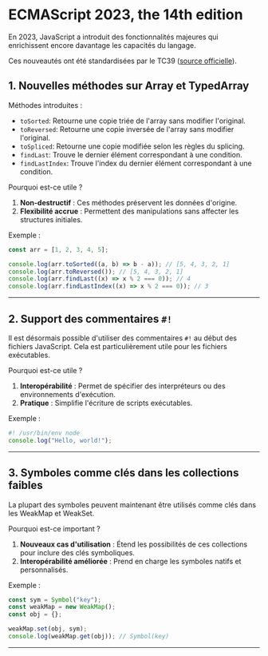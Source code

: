 # ECMAScript 2023, the 14th edition

En 2023, JavaScript a introduit des fonctionnalités majeures qui enrichissent encore davantage les capacités du langage.

Ces nouveautés ont été standardisées par le TC39 ([source officielle](https://tc39.es/ecma262/)).

## 1. Nouvelles méthodes sur Array et TypedArray

Méthodes introduites :

- `toSorted`: Retourne une copie triée de l'array sans modifier l'original.
- `toReversed`: Retourne une copie inversée de l'array sans modifier l'original.
- `toSpliced`: Retourne une copie modifiée selon les règles du splicing.
- `findLast`: Trouve le dernier élément correspondant à une condition.
- `findLastIndex`: Trouve l'index du dernier élément correspondant à une condition.

Pourquoi est-ce utile ?

1. **Non-destructif** : Ces méthodes préservent les données d'origine.
2. **Flexibilité accrue** : Permettent des manipulations sans affecter les structures initiales.

Exemple :

```javascript
const arr = [1, 2, 3, 4, 5];

console.log(arr.toSorted((a, b) => b - a)); // [5, 4, 3, 2, 1]
console.log(arr.toReversed()); // [5, 4, 3, 2, 1]
console.log(arr.findLast((x) => x % 2 === 0)); // 4
console.log(arr.findLastIndex((x) => x % 2 === 0)); // 3
```

---

## 2. Support des commentaires `#!`

Il est désormais possible d'utiliser des commentaires `#!` au début des fichiers JavaScript. Cela est particulièrement utile pour les fichiers exécutables.

Pourquoi est-ce utile ?

1. **Interopérabilité** : Permet de spécifier des interpréteurs ou des environnements d'exécution.
2. **Pratique** : Simplifie l'écriture de scripts exécutables.

Exemple :

```javascript
#! /usr/bin/env node
console.log("Hello, world!");
```

---

## 3. Symboles comme clés dans les collections faibles

La plupart des symboles peuvent maintenant être utilisés comme clés dans les WeakMap et WeakSet.

Pourquoi est-ce important ?

1. **Nouveaux cas d'utilisation** : Étend les possibilités de ces collections pour inclure des clés symboliques.
2. **Interopérabilité améliorée** : Prend en charge les symboles natifs et personnalisés.

Exemple :

```javascript
const sym = Symbol("key");
const weakMap = new WeakMap();
const obj = {};

weakMap.set(obj, sym);
console.log(weakMap.get(obj)); // Symbol(key)
```

---
